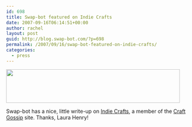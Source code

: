 ```yaml
---
id: 698
title: Swap-bot featured on Indie Crafts
date: 2007-09-16T06:14:51+00:00
author: rachel
layout: post
guid: http://blog.swap-bot.com/?p=698
permalink: /2007/09/16/swap-bot-featured-on-indie-crafts/
categories:
  - press
---
```

[<img src="http://blog.swap-bot.com/wp-content/uploads/2009/04/indiecrafts.jpg" alt="" title="indiecrafts" width="470" height="91" class="alignnone size-full wp-image-699" srcset="http://blog.swap-bot.com/wp-content/uploads/2009/04/indiecrafts-300x58.jpg 300w, http://blog.swap-bot.com/wp-content/uploads/2009/04/indiecrafts.jpg 470w" sizes="(max-width: 470px) 100vw, 470px" />](http://indiecrafts.craftgossip.com/2007/09/16/swap-bot-a-crafty-swap-paradise/)

Swap-bot has a nice, little write-up on [Indie Crafts](http://indiecrafts.craftgossip.com/2007/09/16/swap-bot-a-crafty-swap-paradise/), a member of the [Craft Gossip](http://craftgossip.com/) site. Thanks, Laura Henry!